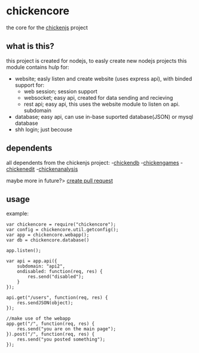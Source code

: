 # chickencore
the core for the [chickenjs](https://github.com/chickenjs) project

## what is this?
this project is created for nodejs, to easly create new nodejs projects
this module contains hulp for:
 - website;       easly listen and create website (uses express api), with binded support for:
   - web session; session support
   - websocket;   easy api, created for data sending and recieving
   - rest api;    easy api, this uses the website module to listen on api. subdomain
 - database; easy api, can use in-base suported database(JSON) or mysql database
 - shh login; just becouse

## dependents
all dependents from the chickenjs project:
-[chickendb](https://github.com/chickenjs)
-[chickengames](https://github.com/chickenjs)
-[chickenedit](https://github.com/chickenjs)
-[chickenanalysis](https://github.com/chickenjs)

maybe more in future?> [create pull request](https://github.com/chickenjs/chickencore/pulls)

## usage
example:
```
var chickencore = require("chickencore");
var config = chickencore.util.getconfig();
var app = chickencore.webapp();
var db = chickencore.database()

app.listen();

var api = app.api({
    subdomain: "api2",
	ondisabled: function(req, res) {
	    res.send("disabled");
	}
});

api.get("/users", function(req, res) {
    res.sendJSON(object);
});

//make use of the webapp
app.get("/", function(req, res) {
    res.send("you are on the main page");
}).post("/", function(req, res) {
    res.send("you posted something");
});
```
